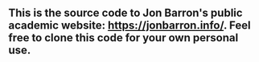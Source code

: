 ## This is the source code to Jon Barron's public academic website: https://jonbarron.info/. Feel free to clone this code for your own personal use.